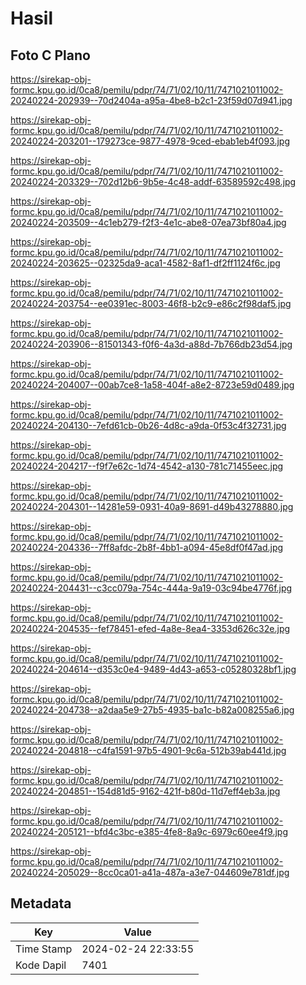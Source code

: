 # Hasil

## Foto C Plano

https://sirekap-obj-formc.kpu.go.id/0ca8/pemilu/pdpr/74/71/02/10/11/7471021011002-20240224-202939--70d2404a-a95a-4be8-b2c1-23f59d07d941.jpg

https://sirekap-obj-formc.kpu.go.id/0ca8/pemilu/pdpr/74/71/02/10/11/7471021011002-20240224-203201--179273ce-9877-4978-9ced-ebab1eb4f093.jpg

https://sirekap-obj-formc.kpu.go.id/0ca8/pemilu/pdpr/74/71/02/10/11/7471021011002-20240224-203329--702d12b6-9b5e-4c48-addf-63589592c498.jpg

https://sirekap-obj-formc.kpu.go.id/0ca8/pemilu/pdpr/74/71/02/10/11/7471021011002-20240224-203509--4c1eb279-f2f3-4e1c-abe8-07ea73bf80a4.jpg

https://sirekap-obj-formc.kpu.go.id/0ca8/pemilu/pdpr/74/71/02/10/11/7471021011002-20240224-203625--02325da9-aca1-4582-8af1-df2ff1124f6c.jpg

https://sirekap-obj-formc.kpu.go.id/0ca8/pemilu/pdpr/74/71/02/10/11/7471021011002-20240224-203754--ee0391ec-8003-46f8-b2c9-e86c2f98daf5.jpg

https://sirekap-obj-formc.kpu.go.id/0ca8/pemilu/pdpr/74/71/02/10/11/7471021011002-20240224-203906--81501343-f0f6-4a3d-a88d-7b766db23d54.jpg

https://sirekap-obj-formc.kpu.go.id/0ca8/pemilu/pdpr/74/71/02/10/11/7471021011002-20240224-204007--00ab7ce8-1a58-404f-a8e2-8723e59d0489.jpg

https://sirekap-obj-formc.kpu.go.id/0ca8/pemilu/pdpr/74/71/02/10/11/7471021011002-20240224-204130--7efd61cb-0b26-4d8c-a9da-0f53c4f32731.jpg

https://sirekap-obj-formc.kpu.go.id/0ca8/pemilu/pdpr/74/71/02/10/11/7471021011002-20240224-204217--f9f7e62c-1d74-4542-a130-781c71455eec.jpg

https://sirekap-obj-formc.kpu.go.id/0ca8/pemilu/pdpr/74/71/02/10/11/7471021011002-20240224-204301--14281e59-0931-40a9-8691-d49b43278880.jpg

https://sirekap-obj-formc.kpu.go.id/0ca8/pemilu/pdpr/74/71/02/10/11/7471021011002-20240224-204336--7ff8afdc-2b8f-4bb1-a094-45e8df0f47ad.jpg

https://sirekap-obj-formc.kpu.go.id/0ca8/pemilu/pdpr/74/71/02/10/11/7471021011002-20240224-204431--c3cc079a-754c-444a-9a19-03c94be4776f.jpg

https://sirekap-obj-formc.kpu.go.id/0ca8/pemilu/pdpr/74/71/02/10/11/7471021011002-20240224-204535--fef78451-efed-4a8e-8ea4-3353d626c32e.jpg

https://sirekap-obj-formc.kpu.go.id/0ca8/pemilu/pdpr/74/71/02/10/11/7471021011002-20240224-204614--d353c0e4-9489-4d43-a653-c05280328bf1.jpg

https://sirekap-obj-formc.kpu.go.id/0ca8/pemilu/pdpr/74/71/02/10/11/7471021011002-20240224-204738--a2daa5e9-27b5-4935-ba1c-b82a008255a6.jpg

https://sirekap-obj-formc.kpu.go.id/0ca8/pemilu/pdpr/74/71/02/10/11/7471021011002-20240224-204818--c4fa1591-97b5-4901-9c6a-512b39ab441d.jpg

https://sirekap-obj-formc.kpu.go.id/0ca8/pemilu/pdpr/74/71/02/10/11/7471021011002-20240224-204851--154d81d5-9162-421f-b80d-11d7eff4eb3a.jpg

https://sirekap-obj-formc.kpu.go.id/0ca8/pemilu/pdpr/74/71/02/10/11/7471021011002-20240224-205121--bfd4c3bc-e385-4fe8-8a9c-6979c60ee4f9.jpg

https://sirekap-obj-formc.kpu.go.id/0ca8/pemilu/pdpr/74/71/02/10/11/7471021011002-20240224-205029--8cc0ca01-a41a-487a-a3e7-044609e781df.jpg


## Metadata

| Key        | Value               |
| ---------- | ------------------- |
| Time Stamp | 2024-02-24 22:33:55 |
| Kode Dapil | 7401                |



